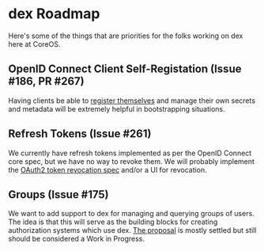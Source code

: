 # dex Roadmap

Here's some of the things that are priorities for the folks working on dex here at CoreOS.

## OpenID Connect Client Self-Registation (Issue #186, PR #267)

Having clients be able to [register themselves](https://openid.net/specs/openid-connect-registration-1_0.html) and manage their own secrets and metadata will be extremely helpful in bootstrapping situations.

## Refresh Tokens (Issue #261)

We currently have refresh tokens implemented as per the OpenID Connect core spec, but we have no way to revoke them. We will probably implement the [OAuth2 token revocation spec](https://tools.ietf.org/html/rfc7009) and/or a UI for revocation.

## Groups (Issue #175)

We want to add support to dex for managing and querying groups of users. The idea is that this will serve as the building blocks for creating authorization systems which use dex. [The proposal](https://docs.google.com/document/d/1OCKW-8rBCngBFWMMrSGokKqWt-a8lg3WvfrejcETBMA/edit#heading=h.9kkruegwavaf) is mostly settled but still should be considered a Work in Progress.


